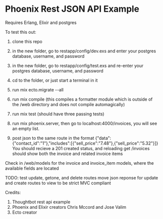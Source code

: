 # Phoenix Rest JSON API Example 

Requires Erlang, Elixir and postgres

To test this out:

1. clone this repo
2. in the new folder, go to restapp/config/dev.exs and enter your postgres database, username, and password
3. in the new folder, go to restapp/config/test.exs and re-enter your postgres database, username, and password
4. cd to the folder, or just start a terminal in it
5. run mix ecto.migrate --all
6. run mix compile (this compiles a formatter module which is outside of the /web directory and does not compile automagically)
7. run mix test (should have three passing tests)

8. run mix phoenix.server, then go to localhost:4000/invoices, you will see an empty list.
9. post json to the same route in the format {"data":{"contact_id":"1"},"includes":[{"sell_price":"7.48"},{"sell_price":"5.32"}]} 
You should recieve a 201 created status, and reloading get /invoices should show both the invoice and related invoice items

Check in /web/models for the invoice and invoice_item models, where the available fields are located

TODO:
test update, getone, and delete routes
move json reponse for update and create routes to view to be strict MVC compliant


Credits:
1. Thoughtbot rest api example
2. Phoenix and Elixir creators Chris Mccord and Jose Valim
3. Ecto creator